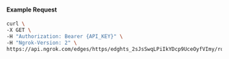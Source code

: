 <!-- Code generated for API Clients. DO NOT EDIT. -->

#### Example Request

```bash
curl \
-X GET \
-H "Authorization: Bearer {API_KEY}" \
-H "Ngrok-Version: 2" \
https://api.ngrok.com/edges/https/edghts_2sJsSwqLPiIkYDcp9UceOyfVImy/routes/edghtsrt_2sJsT1R27IIYC2T6I2M87VczAAa/traffic_policy
```
